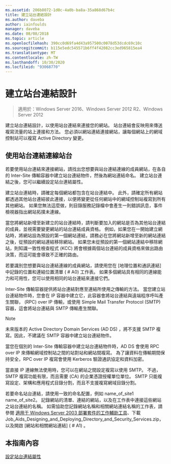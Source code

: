 ```yaml
---
ms.assetid: 206b8072-1d0c-4a0b-ba8a-35a868d67b4c
title: 建立站台連結設計
ms.author: daveba
author: iainfoulds
manager: daveba
ms.date: 08/08/2018
ms.topic: article
ms.openlocfilehash: 390cc0d69fa4d43a957500c0078d53dcdc69c10c
ms.sourcegitcommit: b115e5edc545571b6ff4f42082cc3ed965815ea4
ms.translationtype: MT
ms.contentlocale: zh-TW
ms.lasthandoff: 10/30/2020
ms.locfileid: "93068770"
---
```

# <a name="creating-a-site-link-design"></a>建立站台連結設計

> 適用於：Windows Server 2016、Windows Server 2012 R2、Windows Server 2012

建立站台連結設計，以使用站台連結來連接您的網站。 站台連結會反映用來傳送複寫流量的站上連接和方法。 您必須以網站連結連接網站，讓每個網站上的網域控制站可以複寫 Active Directory 變更。

## <a name="connecting-sites-with-site-links"></a>使用站台連結連線站台

若要使用站台連結來連接網站，請找出您想要與站台連結連線的成員網站，在各自的 Inter-Site 傳輸容器中建立站台連結物件，然後為網站連結命名。 建立站台連結之後，您可以繼續設定站台連結屬性。

建立站台連結時，請確定每個網站都包含在站台連結中。 此外，請確定所有網站都透過其他站台連結彼此連接，以便將變更從任何網站中的網域控制站複寫到所有其他網站。 如果您無法這麼做，則目錄服務記錄檔中會產生一則錯誤訊息，事件檢視器指出網站拓撲未連線。

當您將網站新增至新建立的站台連結時，請判斷要加入的網站是否為其他站台連結的成員，並視需要變更網站的站台連結成員資格。 例如，如果您在一開始建立網站時，將網站設為預設的第一個網站連結，請務必在您將網站新增至新的網站連結之後，從預設的網站連結移除網站。 如果您未從預設的第一個網站連結中移除網站，則知識一致性檢查程式 (KCC) 將會根據兩個站台連結的成員資格來做出路由決策，而這可能會導致不正確的路由。

若要識別您想要與站台連結連線的成員網站，請使用您在 [地理位置和通訊連結] 中記錄的位置和連結位置清單 ( # A0) 工作表。 如果多個網站具有相同的連線能力和可用性，您可以使用相同的站台連結來連接它們。

Inter-Site 傳輸容器提供將站台連結對應至連結所使用之傳輸的方法。 當您建立站台連結物件時，您會在 IP 容器中建立它，此容器會將站台連結與遠端程序呼叫產生關聯， (RPC) over IP 傳輸，或使用 Simple Mail Transfer Protocol (SMTP) 容器，這會將站台連結與 SMTP 傳輸產生關聯。

> [!NOTE]
> 未來版本的 Active Directory Domain Services (AD DS) ，將不支援 SMTP 複寫。因此，不建議在 SMTP 容器中建立站台連結物件。

當您在個別的 Inter-Site 傳輸容器中建立站台連結物件時，AD DS 會使用 RPC over IP 來傳輸網域控制站之間的站對站和網站間複寫。 為了讓資料在傳輸期間保持安全，RPC over IP 複寫會使用 Kerberos 驗證通訊協定和資料加密。

當直接 IP 連線無法使用時，您可以在網站之間設定複寫以使用 SMTP。 不過，SMTP 複寫功能有限，而且需要 (CA) 的企業憑證授權單位單位。 SMTP 只能複寫設定、架構和應用程式目錄分割，而且不支援複寫網域目錄分割。

若要命名站台連結，請使用一致的命名配置，例如 name_of_site1 name_of_site2。 記錄網站的清單、連結的網站，以及在工作表中連接這些網站之站台連結的名稱。 如需協助您記錄網站名稱和相關網站連結名稱的工作表，請參閱 [適用于 Windows Server 2003 部署套件的工作輔助工具](https://microsoft.com/download/details.aspx?id=9608)、下載 Job_Aids_Designing_and_Deploying_Directory_and_Security_Services.zip，以及開啟 [網站和相關網站連結] ( # A1) 。

## <a name="in-this-guide"></a>本指南內容

[設定站台連結屬性](Setting-Site-Link-Properties.md)
